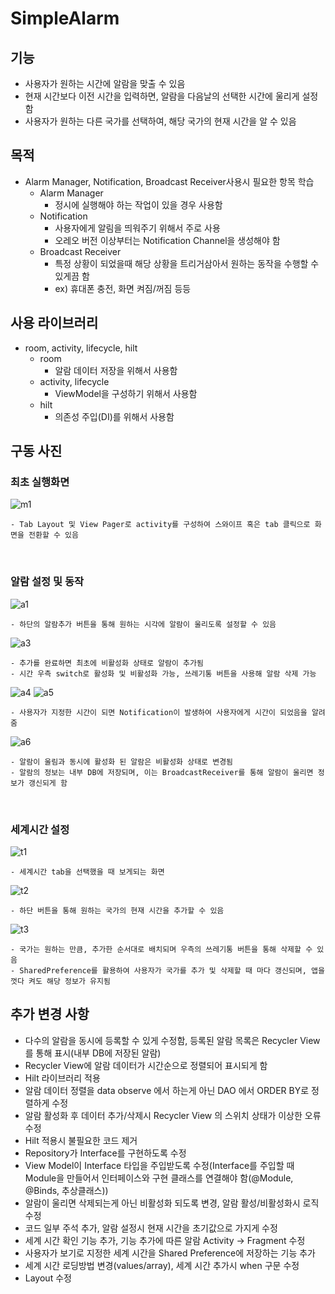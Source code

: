 # SimpleAlarm

## 기능
- 사용자가 원하는 시간에 알람을 맞출 수 있음
- 현재 시간보다 이전 시간을 입력하면, 알람을 다음날의 선택한 시간에 울리게 설정함
- 사용자가 원하는 다른 국가를 선택하여, 해당 국가의 현재 시간을 알 수 있음

## 목적
- Alarm Manager, Notification, Broadcast Receiver사용시 필요한 항목 학습
    - Alarm Manager
        - 정시에 실행해야 하는 작업이 있을 경우 사용함
    - Notification
        - 사용자에게 알림을 띄워주기 위해서 주로 사용
        - 오레오 버전 이상부터는 Notification Channel을 생성해야 함
    - Broadcast Receiver
        - 특정 상황이 되었을때 해당 상황을 트리거삼아서 원하는 동작을 수행할 수 있게끔 함
        - ex) 휴대폰 충전, 화면 켜짐/꺼짐 등등

## 사용 라이브러리
- room, activity, lifecycle, hilt
    - room 
        - 알람 데이터 저장을 위해서 사용함
    - activity, lifecycle
        - ViewModel을 구성하기 위해서 사용함
    - hilt
        - 의존성 주입(DI)를 위해서 사용함

## 구동 사진
### 최초 실행화면

![m1](https://github.com/Solunax/SimpleAlarm/assets/97011241/135b0ee2-61e0-453c-93e1-132d06d39d3e)

    - Tab Layout 및 View Pager로 activity를 구성하여 스와이프 혹은 tab 클릭으로 화면을 전환할 수 있음
  
<br>

### 알람 설정 및 동작

![a1](https://github.com/Solunax/SimpleAlarm/assets/97011241/029f3742-6d33-403d-8452-16949fa9b995)

    - 하단의 알람추가 버튼을 통해 원하는 시각에 알람이 울리도록 설정할 수 있음

![a3](https://github.com/Solunax/SimpleAlarm/assets/97011241/cb3a47d2-bc0f-409a-842d-b0356e6f63b5)

    - 추가를 완료하면 최초에 비활성화 상태로 알람이 추가됨
    - 시간 우측 switch로 활성화 및 비활성화 가능, 쓰레기통 버튼을 사용해 알람 삭제 가능

![a4](https://github.com/Solunax/SimpleAlarm/assets/97011241/b49acec8-f63b-4822-a0f6-0824f1bc5f1d)
![a5](https://github.com/Solunax/SimpleAlarm/assets/97011241/06b7756f-c021-43b5-8184-7bd67d40ca4e)

    - 사용자가 지정한 시간이 되면 Notification이 발생하여 사용자에게 시간이 되었음을 알려줌

![a6](https://github.com/Solunax/SimpleAlarm/assets/97011241/7670f276-e642-4d6b-9227-8549e46a063a)

    - 알람이 울림과 동시에 활성화 된 알람은 비활성화 상태로 변경됨
    - 알람의 정보는 내부 DB에 저장되며, 이는 BroadcastReceiver를 통해 알람이 울리면 정보가 갱신되게 함


<br>

### 세계시간 설정

![t1](https://github.com/Solunax/SimpleAlarm/assets/97011241/70874981-927e-4dc7-b964-f0bd9ce677b5)

    - 세계시간 tab을 선택했을 때 보게되는 화면
    
![t2](https://github.com/Solunax/SimpleAlarm/assets/97011241/42fcbc25-2362-4bc1-989c-4b76b8dc11df)

    - 하단 버튼을 통해 원하는 국가의 현재 시간을 추가할 수 있음
    
![t3](https://github.com/Solunax/SimpleAlarm/assets/97011241/788a12dc-203e-47d8-bbba-fa9ec29538f8)

    - 국가는 원하는 만큼, 추가한 순서대로 배치되며 우측의 쓰레기통 버튼을 통해 삭제할 수 있음
    - SharedPreference를 활용하여 사용자가 국가를 추가 및 삭제할 때 마다 갱신되며, 앱을 껏다 켜도 해당 정보가 유지됨



## 추가 변경 사항
- 다수의 알람을 동시에 등록할 수 있게 수정함, 등록된 알람 목록은 Recycler View를 통해 표시(내부 DB에 저장된 알람)
- Recycler View에 알람 데이터가 시간순으로 정렬되어 표시되게 함
- Hilt 라이브러리 적용
- 알람 데이터 정렬을 data observe 에서 하는게 아닌 DAO 에서 ORDER BY로 정렬하게 수정
- 알람 활성화 후 데이터 추가/삭제시 Recycler View 의 스위치 상태가 이상한 오류 수정 
- Hilt 적용시 불필요한 코드 제거
- Repository가 Interface를 구현하도록 수정
- View Model이 Interface 타입을 주입받도록 수정(Interface를 주입할 때 Module을 만들어서 인터페이스와 구현 클래스를 연결해야 함(@Module, @Binds, 추상클래스))
- 알람이 울리면 삭제되는게 아닌 비활성화 되도록 변경, 알람 활성/비활성화시 로직 수정
- 코드 일부 주석 추가, 알람 설정시 현재 시간을 초기값으로 가지게 수정
- 세계 시간 확인 기능 추가, 기능 추가에 따른 알람 Activity -> Fragment 수정
- 사용자가 보기로 지정한 세계 시간을 Shared Preference에 저장하는 기능 추가
- 세계 시간 로딩방법 변경(values/array), 세계 시간 추가시 when 구문 수정
- Layout 수정
